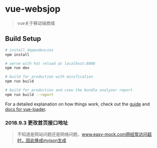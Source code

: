 # vue-websjop

> vue关于移动端商城

## Build Setup

``` bash
# install dependencies
npm install

# serve with hot reload at localhost:8080
npm run dev

# build for production with minification
npm run build

# build for production and view the bundle analyzer report
npm run build --report
```

For a detailed explanation on how things work, check out the [guide](http://vuejs-templates.github.io/webpack/) and [docs for vue-loader](http://vuejs.github.io/vue-loader).


### 2018.9.3 更改首页接口地址
> 不知道是网站问题还是网络问题，www.easy-mock.com网经常访问超时，因此换成myjson生成